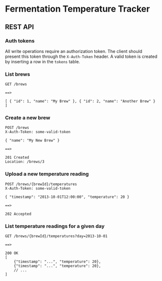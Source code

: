 # Fermentation Temperature Tracker #

## REST API ##

### Auth tokens ###

All write operations require an authorization token. The client should present this token through the `X-Auth-Token` header. A valid token is created by inserting a row in the `tokens` table.

### List brews ###

	GET /brews
	
	==>
	
	[ { "id": 1, "name": "My Brew" }, { "id": 2, "name": "Another Brew" } ]
    
### Create a new brew ###

	POST /brews
	X-Auth-Token: some-valid-token
	
	{ "name": "My New Brew" }
	
	==>
	
	201 Created
	Location: /brews/3


### Upload a new temperature reading ###

	POST /brews/{brewId}/temperatures
	X-Auth-Token: some-valid-token
	
	{ "timestamp": "2013-10-01T12:00:00", "temperature": 20 }
	
	==>
	
	202 Accepted

### List temperature readings for a given day ###

	GET /brews/{brewId}/temperatures?day=2013-10-01
	
	==>
	
	200 OK
	[
		{"timestamp": "...", "temperature": 20},
		{"timestamp": "...", "temperature": 20},
		// ...
	]
